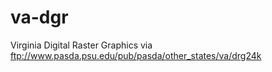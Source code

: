 va-dgr
======

Virginia Digital Raster Graphics via ftp://www.pasda.psu.edu/pub/pasda/other_states/va/drg24k
